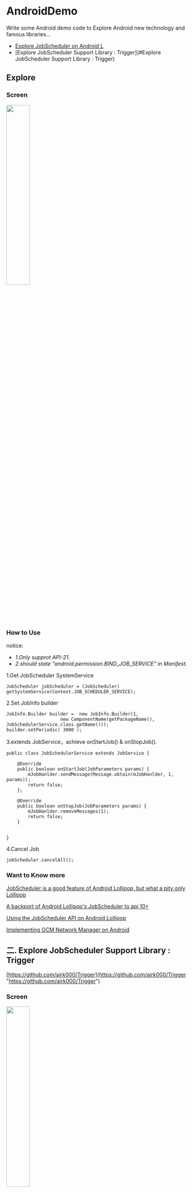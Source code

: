 # AndroidDemo
Write some Android demo code to Explore Android new technology and famous libraries...

* [Explore JobScheduler on Android L](#Explore)
* [Explore JobScheduler Support Library : Trigger](#Explore JobScheduler Support Library : Trigger)

## Explore
### Screen

<img src="http://i.imgur.com/XrcdLw4.png" width="35%">

### How to Use

notice: 

- _1.Only supprot API-21._
- _2.should state "android.permission.BIND_JOB_SERVICE" in Manifest._

1.Get JobScheduler SystemService

	JobScheduler jobScheduler = (JobScheduler) getSystemService(Context.JOB_SCHEDULER_SERVICE);

2.Set JobInfo builder

	JobInfo.Builder builder =  new JobInfo.Builder(1,
                        new ComponentName(getPackageName(), JobSchedulerService.class.getName()));
	builder.setPeriodic( 3000 );

3.extends JobService，achieve onStartJob() & onStopJob().

	public class JobSchedulerService extends JobService {
	
	    @Override
	    public boolean onStartJob(JobParameters params) {
	        mJobHanlder.sendMessage(Message.obtain(mJobHanlder, 1, params));
	        return false;
	    };
	
	    @Override
	    public boolean onStopJob(JobParameters params) {
	        mJobHanlder.removeMessages(1);
	        return false;
	    }
	
	
	}

4.Cancel Job

	jobScheduler.cancelAll();

### Want to Know more

[JobScheduler is a good feature of Android Lollipop, but what a pity only Lollipop](https://github.com/airk000/Trigger)

[A backport of Android Lollipop's JobScheduler to api 10+](https://github.com/evant/JobSchedulerCompat)

[Using the JobScheduler API on Android Lollipop](https://github.com/tutsplus/Android-JobSchedulerAPI)

[Implementing GCM Network Manager on Android](https://developers.google.com/cloud-messaging/network-manager)



## 二. Explore JobScheduler Support Library : Trigger ##

[https://github.com/airk000/Trigger](https://github.com/airk000/Trigger "https://github.com/airk000/Trigger")

### Screen

<img src="http://i.imgur.com/JiWAMAs.png" width="35%">

### How to Use

notice: 

- _1.supprot API14._
- _2.should state there permission in Manifest._



> permission : ACCESS_NETWORK_STATE & WAKE_LOCK & RECEIVE_BOOT_COMPLETED
> 
> service : android:name="com.github.airk.trigger.TriggerLoop"
> 
> receiver : com.github.airk.trigger.PersistReceiver

1.Get Trigger Instance

	 Trigger trigger = Trigger.getInstance(TriggerActivity.this);

2.New A Job

	Job job1 = new Job(new Action() {
            @Override
            protected void act() {
                Toast.makeText(TriggerActivity.this, "btJob1", Toast.LENGTH_SHORT).show();
            }
        }).attachOn(ThreadSpace.BACKGROUND)
                .repeat()
                .withExtra(new Condition() {
                    @Override
                    public String[] getAction() {
                        return new String[]{CUSTOM_COND1};
                    }
                });

3.Schedule Job

	trigger.schedule(job1, job2, job3, persistAfterRebootJob);


### Want to Know more

[https://github.com/airk000](https://github.com/airk000)



